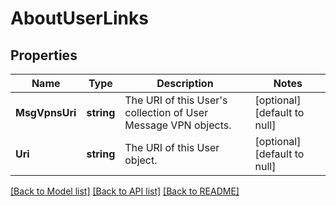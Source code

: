 # AboutUserLinks

## Properties
Name | Type | Description | Notes
------------ | ------------- | ------------- | -------------
**MsgVpnsUri** | **string** | The URI of this User&#x27;s collection of User Message VPN objects. | [optional] [default to null]
**Uri** | **string** | The URI of this User object. | [optional] [default to null]

[[Back to Model list]](../README.md#documentation-for-models) [[Back to API list]](../README.md#documentation-for-api-endpoints) [[Back to README]](../README.md)

